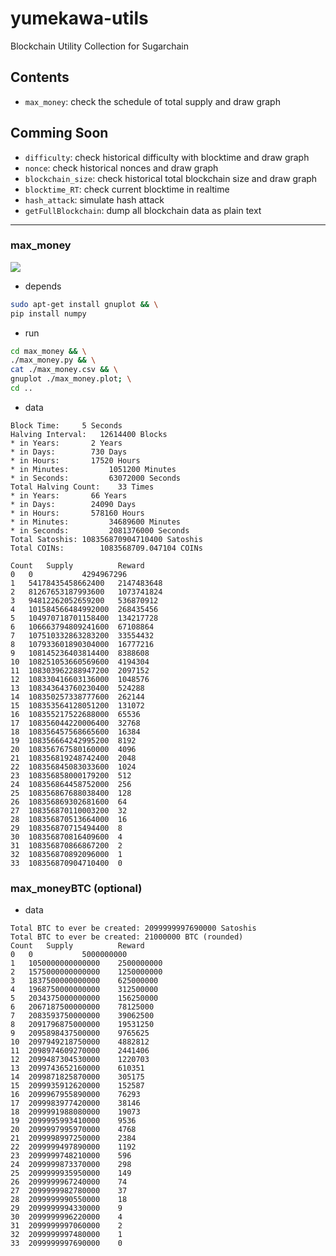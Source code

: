 # yumekawa-utils
Blockchain Utility Collection for Sugarchain

## Contents
 - `max_money`: check the schedule of total supply and draw graph

## Comming Soon
 - `difficulty`: check historical difficulty with blocktime and draw graph
 - `nonce`: check historical nonces and draw graph
 - `blockchain_size`: check historical total blockchain size and draw graph
 - `blocktime_RT`: check current blocktime in realtime
 - `hash_attack`: simulate hash attack
 - `getFullBlockchain`: dump all blockchain data as plain text

-----

### max_money
![](https://github.com/sugarchain-project/yumekawa-utils/blob/master/max_money/max_money.png)

 - depends
```bash
sudo apt-get install gnuplot && \
pip install numpy
```

 - run
```bash
cd max_money && \
./max_money.py && \
cat ./max_money.csv && \
gnuplot ./max_money.plot; \
cd ..
```

 - data
```
Block Time:		5 Seconds
Halving Interval:	12614400 Blocks
* in Years:		  2 Years
* in Days:		  730 Days
* in Hours:		  17520 Hours
* in Minutes:		  1051200 Minutes
* in Seconds:		  63072000 Seconds
Total Halving Count:	33 Times
* in Years:		  66 Years
* in Days:		  24090 Days
* in Hours:		  578160 Hours
* in Minutes:		  34689600 Minutes
* in Seconds:		  2081376000 Seconds
Total Satoshis:	108356870904710400 Satoshis
Total COINs:		1083568709.047104 COINs

Count	Supply			Reward
0	0			4294967296
1	54178435458662400	2147483648
2	81267653187993600	1073741824
3	94812262052659200	536870912
4	101584566484992000	268435456
5	104970718701158400	134217728
6	106663794809241600	67108864
7	107510332863283200	33554432
8	107933601890304000	16777216
9	108145236403814400	8388608
10	108251053660569600	4194304
11	108303962288947200	2097152
12	108330416603136000	1048576
13	108343643760230400	524288
14	108350257338777600	262144
15	108353564128051200	131072
16	108355217522688000	65536
17	108356044220006400	32768
18	108356457568665600	16384
19	108356664242995200	8192
20	108356767580160000	4096
21	108356819248742400	2048
22	108356845083033600	1024
23	108356858000179200	512
24	108356864458752000	256
25	108356867688038400	128
26	108356869302681600	64
27	108356870110003200	32
28	108356870513664000	16
29	108356870715494400	8
30	108356870816409600	4
31	108356870866867200	2
32	108356870892096000	1
33	108356870904710400	0
```

### max_moneyBTC (optional)
<!-- ![](https://github.com/sugarchain-project/yumekawa-utils/blob/master/max_moneyBTC/max_moneyBTC.png) -->

 - data
```
Total BTC to ever be created: 2099999997690000 Satoshis
Total BTC to ever be created: 21000000 BTC (rounded)
Count	Supply			Reward
0	0			5000000000
1	1050000000000000	2500000000
2	1575000000000000	1250000000
3	1837500000000000	625000000
4	1968750000000000	312500000
5	2034375000000000	156250000
6	2067187500000000	78125000
7	2083593750000000	39062500
8	2091796875000000	19531250
9	2095898437500000	9765625
10	2097949218750000	4882812
11	2098974609270000	2441406
12	2099487304530000	1220703
13	2099743652160000	610351
14	2099871825870000	305175
15	2099935912620000	152587
16	2099967955890000	76293
17	2099983977420000	38146
18	2099991988080000	19073
19	2099995993410000	9536
20	2099997995970000	4768
21	2099998997250000	2384
22	2099999497890000	1192
23	2099999748210000	596
24	2099999873370000	298
25	2099999935950000	149
26	2099999967240000	74
27	2099999982780000	37
28	2099999990550000	18
29	2099999994330000	9
30	2099999996220000	4
31	2099999997060000	2
32	2099999997480000	1
33	2099999997690000	0
```